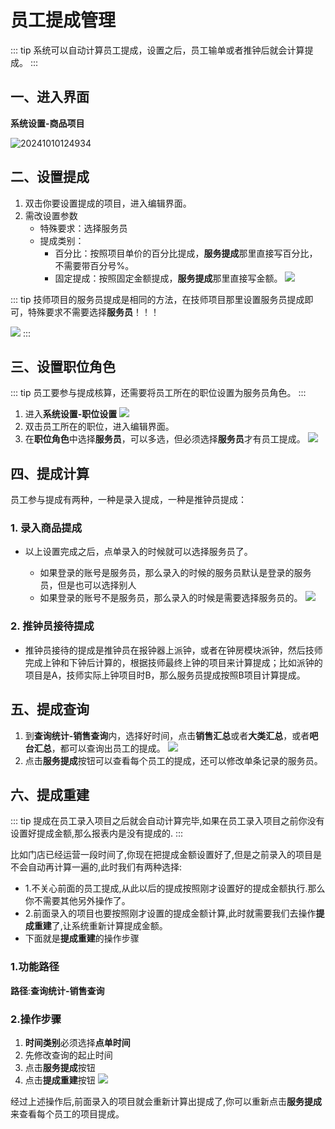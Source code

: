 # 员工提成管理
::: tip
系统可以自动计算员工提成，设置之后，员工输单或者推钟后就会计算提成。
:::
## 一、进入界面
**系统设置-商品项目**

![20241010124934](https://wiki-cdsoft.oss-cn-hangzhou.aliyuncs.com/20241010124934.png)

## 二、设置提成
1. 双击你要设置提成的项目，进入编辑界面。
2. 需改设置参数
   + 特殊要求：选择服务员
   + 提成类别：
        + 百分比：按照项目单价的百分比提成，**服务提成**那里直接写百分比，不需要带百分号%。
        + 固定提成：按照固定金额提成，**服务提成**那里直接写金额。
![](https://wiki-cdsoft.oss-cn-hangzhou.aliyuncs.com/202502241819479.png)

::: tip
技师项目的服务员提成是相同的方法，在技师项目那里设置服务员提成即可，特殊要求不需要选择**服务员**！！！

![](https://wiki-cdsoft.oss-cn-hangzhou.aliyuncs.com/202502242003503.png)
:::
## 三、设置职位角色
::: tip
员工要参与提成核算，还需要将员工所在的职位设置为服务员角色。
:::

1. 进入**系统设置-职位设置**
![](https://wiki-cdsoft.oss-cn-hangzhou.aliyuncs.com/20240910151416.png)
2. 双击员工所在的职位，进入编辑界面。
3. 
   在**职位角色**中选择**服务员**，可以多选，但必须选择**服务员**才有员工提成。
   ![](https://wiki-cdsoft.oss-cn-hangzhou.aliyuncs.com/202502241832793.png)

## 四、提成计算
员工参与提成有两种，一种是录入提成，一种是推钟员提成：
### 1. 录入商品提成
   + 以上设置完成之后，点单录入的时候就可以选择服务员了。

     + 如果登录的账号是服务员，那么录入的时候的服务员默认是登录的服务员，但是也可以选择别人
     + 如果登录的账号不是服务员，那么录入的时候是需要选择服务员的。
  ![](https://wiki-cdsoft.oss-cn-hangzhou.aliyuncs.com/202502241838504.png)
### 2. 推钟员接待提成
   + 推钟员接待的提成是推钟员在报钟器上派钟，或者在钟房模块派钟，然后技师完成上钟和下钟后计算的，根据技师最终上钟的项目来计算提成；比如派钟的项目是A，技师实际上钟项目时B，那么服务员提成按照B项目计算提成。
## 五、提成查询
1. 到**查询统计-销售查询**内，选择好时间，点击**销售汇总**或者**大类汇总**，或者**吧台汇总**，都可以查询出员工的提成。
![](https://wiki-cdsoft.oss-cn-hangzhou.aliyuncs.com/202502241845828.png)
1. 点击**服务提成**按钮可以查看每个员工的提成，还可以修改单条记录的服务员。

## 六、提成重建
::: tip
提成在员工录入项目之后就会自动计算完毕,如果在员工录入项目之前你没有设置好提成金额,那么报表内是没有提成的.
:::


比如门店已经运营一段时间了,你现在把提成金额设置好了,但是之前录入的项目是不会自动再计算一遍的,此时我们有两种选择:
+ 1.不关心前面的员工提成,从此以后的提成按照刚才设置好的提成金额执行.那么你不需要其他另外操作了。
+ 2.前面录入的项目也要按照刚才设置的提成金额计算,此时就需要我们去操作**提成重建**了,让系统重新计算提成金额。
+ 下面就是**提成重建**的操作步骤
### 1.功能路径
**路径**:**查询统计-销售查询**


### 2.操作步骤
1. **时间类别**必须选择**点单时间**
2. 先修改查询的起止时间
3. 点击**服务提成**按钮
4. 点击**提成重建**按钮
![](https://wiki-cdsoft.oss-cn-hangzhou.aliyuncs.com/202502241854755.png)


经过上述操作后,前面录入的项目就会重新计算出提成了,你可以重新点击**服务提成**来查看每个员工的项目提成。


   